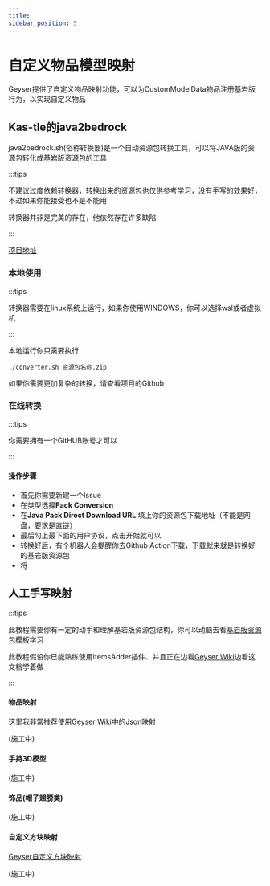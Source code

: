 ```yaml
---
title: 
sidebar_position: 5
---
```


# 自定义物品模型映射

Geyser提供了自定义物品映射功能，可以为CustomModelData物品注册基岩版行为，以实现自定义物品

## Kas-tle的java2bedrock

java2bedrock.sh(俗称转换器)是一个自动资源包转换工具，可以将JAVA版的资源包转化成基岩版资源包的工具

:::tips

不建议过度依赖转换器，转换出来的资源包也仅供参考学习，没有手写的效果好，不过如果你能接受也不是不能用

转换器并非是完美的存在，他依然存在许多缺陷

:::

[项目地址](https://github.com/Kas-tle/java2bedrock.sh)

### 本地使用

:::tips

转换器需要在linux系统上运行，如果你使用WINDOWS，你可以选择wsl或者虚拟机

:::

本地运行你只需要执行

```
./converter.sh 资源包名称.zip
```

如果你需要更加复杂的转换，请查看项目的Github

### 在线转换

:::tips

你需要拥有一个GitHUB账号才可以

:::

#### 操作步骤

* 首先你需要新建一个Issue
* 在类型选择**Pack Conversion**
* 在**Java Pack Direct Download URL** 填上你的资源包下载地址（不能是网盘，要求是直链）
* 最后勾上最下面的用户协议，点击开始就可以
* 转换好后，有个机器人会提醒你去Github Action下载，下载就来就是转换好的基岩版资源包
* 将

## 人工手写映射

:::tips

此教程需要你有一定的动手和理解基岩版资源包结构，你可以动脑去看[基岩版资源包模板](https://github.com/Mojang/bedrock-samples/releases)学习

此教程假设你已能熟练使用ItemsAdder插件、并且正在边看[Geyser Wiki](https://wiki.geysermc.org/geyser/custom-items/)边看这文档学着做

:::

#### 物品映射

这里我非常推荐使用[Geyser Wiki](https://wiki.geysermc.org/geyser/custom-items/)中的Json映射

(施工中)

#### 手持3D模型

(施工中)

#### 饰品(帽子翅膀类)

(施工中)

#### 自定义方块映射

[Geyser自定义方块映射](https://wiki.geysermc.org/geyser/custom-blocks/)

(施工中)
